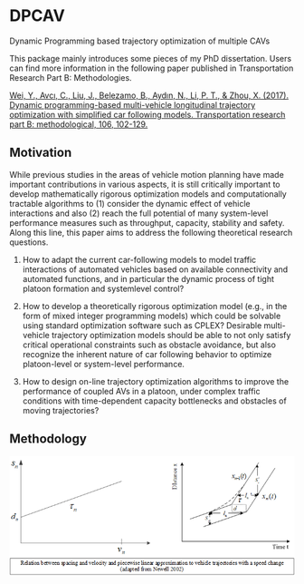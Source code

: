 # DPCAV
Dynamic Programming based trajectory optimization of multiple CAVs

This package mainly introduces some pieces of my PhD dissertation. Users can find more information in the following paper published in Transportation Research Part B: Methodologies.

[Wei, Y., Avcı, C., Liu, J., Belezamo, B., Aydın, N., Li, P. T., & Zhou, X. (2017). Dynamic programming-based multi-vehicle longitudinal trajectory optimization with simplified car following models. Transportation research part B: methodological, 106, 102-129.]

## Motivation

While previous studies in the areas of vehicle motion planning have made important contributions in various aspects, it is still critically important to develop mathematically rigorous optimization models and computationally tractable algorithms to (1) consider the dynamic effect of vehicle interactions and also (2) reach the full potential of many system-level performance measures such as throughput, capacity, stability and safety. Along this line, this paper aims to address the following theoretical research questions.

1. How to adapt the current car-following models to model traffic interactions of automated vehicles based on available connectivity and automated functions, and in particular the dynamic process of tight platoon formation and systemlevel control?

2. How to develop a theoretically rigorous optimization model (e.g., in the form of mixed integer programming models) which could be solvable using standard optimization software such as CPLEX? Desirable multi-vehicle trajectory optimization models should be able to not only satisfy critical operational constraints such as obstacle avoidance, but also recognize the inherent nature of car following behavior to optimize platoon-level or system-level performance.

3. How to design on-line trajectory optimization algorithms to improve the performance of coupled AVs in a platoon, under complex traffic conditions with time-dependent capacity bottlenecks and obstacles of moving trajectories?

[Wei, Y., Avcı, C., Liu, J., Belezamo, B., Aydın, N., Li, P. T., & Zhou, X. (2017). Dynamic programming-based multi-vehicle longitudinal trajectory optimization with simplified car following models. Transportation research part B: methodological, 106, 102-129.]: <https://www.sciencedirect.com/science/article/pii/S0191261517301078?casa_token=-R53IsF9YmoAAAAA:41Azyn3bA7OtX_YR2t5pB7dWDlWtFfJOIJi0FoXDFGep4xvtKKpdt4bhMfrgdpsEENs_DPFSY7s>

## Methodology


![alt text](https://github.com/caferavci/DPCAV/blob/main/Media/Newell.png)



